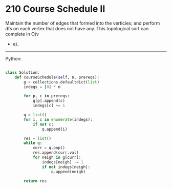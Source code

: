 # 210 Course Schedule II

Maintain the number of edges that formed into the verticies; and perform dfs on
each vertex that does not have any. This topological sort can complete in O(v
+ e).

---

Python:

```python

class Solution:
    def courseSchedule(self, n, prereqs):
        g = collections.defaultdict(list)
        indegs = [0] * n

        for p, c in prereqs:
            g[p].append(c)
            indegs[c] += 1

        q = list()
        for i, c in enumerate(indegs):
            if not c:
                q.append(i)

        res = list()
        while q:
            curr = q.pop()
            res.append(curr.val)
            for neigh in g[curr]:
                indegs[neigh] -= 1
                if not indegs[neigh]:
                    q.append(neigh)

        return res
```
